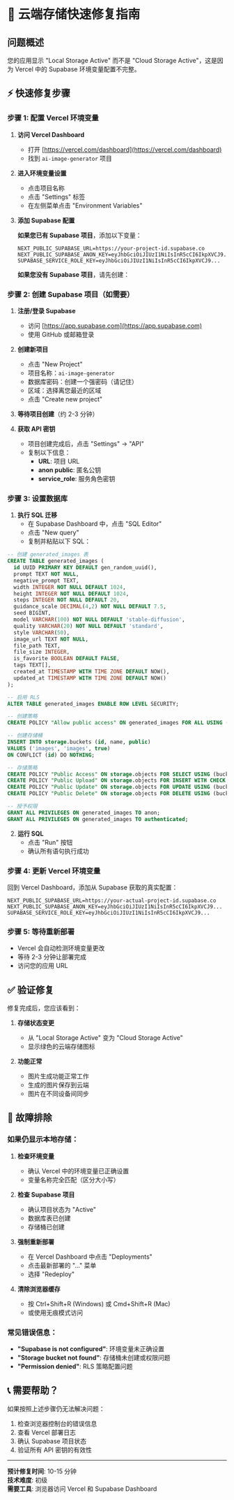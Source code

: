 # 🚀 云端存储快速修复指南

## 问题概述
您的应用显示 "Local Storage Active" 而不是 "Cloud Storage Active"，这是因为 Vercel 中的 Supabase 环境变量配置不完整。

## ⚡ 快速修复步骤

### 步骤 1: 配置 Vercel 环境变量

1. **访问 Vercel Dashboard**
   - 打开 [https://vercel.com/dashboard](https://vercel.com/dashboard)
   - 找到 `ai-image-generator` 项目

2. **进入环境变量设置**
   - 点击项目名称
   - 点击 "Settings" 标签
   - 在左侧菜单点击 "Environment Variables"

3. **添加 Supabase 配置**
   
   **如果您已有 Supabase 项目**，添加以下变量：
   ```
   NEXT_PUBLIC_SUPABASE_URL=https://your-project-id.supabase.co
   NEXT_PUBLIC_SUPABASE_ANON_KEY=eyJhbGciOiJIUzI1NiIsInR5cCI6IkpXVCJ9...
   SUPABASE_SERVICE_ROLE_KEY=eyJhbGciOiJIUzI1NiIsInR5cCI6IkpXVCJ9...
   ```

   **如果您没有 Supabase 项目**，请先创建：

### 步骤 2: 创建 Supabase 项目（如需要）

1. **注册/登录 Supabase**
   - 访问 [https://app.supabase.com](https://app.supabase.com)
   - 使用 GitHub 或邮箱登录

2. **创建新项目**
   - 点击 "New Project"
   - 项目名称：`ai-image-generator`
   - 数据库密码：创建一个强密码（请记住）
   - 区域：选择离您最近的区域
   - 点击 "Create new project"

3. **等待项目创建**（约 2-3 分钟）

4. **获取 API 密钥**
   - 项目创建完成后，点击 "Settings" → "API"
   - 复制以下信息：
     - **URL**: 项目 URL
     - **anon public**: 匿名公钥
     - **service_role**: 服务角色密钥

### 步骤 3: 设置数据库

1. **执行 SQL 迁移**
   - 在 Supabase Dashboard 中，点击 "SQL Editor"
   - 点击 "New query"
   - 复制并粘贴以下 SQL：

```sql
-- 创建 generated_images 表
CREATE TABLE generated_images (
  id UUID PRIMARY KEY DEFAULT gen_random_uuid(),
  prompt TEXT NOT NULL,
  negative_prompt TEXT,
  width INTEGER NOT NULL DEFAULT 1024,
  height INTEGER NOT NULL DEFAULT 1024,
  steps INTEGER NOT NULL DEFAULT 20,
  guidance_scale DECIMAL(4,2) NOT NULL DEFAULT 7.5,
  seed BIGINT,
  model VARCHAR(100) NOT NULL DEFAULT 'stable-diffusion',
  quality VARCHAR(20) NOT NULL DEFAULT 'standard',
  style VARCHAR(50),
  image_url TEXT NOT NULL,
  file_path TEXT,
  file_size INTEGER,
  is_favorite BOOLEAN DEFAULT FALSE,
  tags TEXT[],
  created_at TIMESTAMP WITH TIME ZONE DEFAULT NOW(),
  updated_at TIMESTAMP WITH TIME ZONE DEFAULT NOW()
);

-- 启用 RLS
ALTER TABLE generated_images ENABLE ROW LEVEL SECURITY;

-- 创建策略
CREATE POLICY "Allow public access" ON generated_images FOR ALL USING (TRUE);

-- 创建存储桶
INSERT INTO storage.buckets (id, name, public)
VALUES ('images', 'images', true)
ON CONFLICT (id) DO NOTHING;

-- 存储策略
CREATE POLICY "Public Access" ON storage.objects FOR SELECT USING (bucket_id = 'images');
CREATE POLICY "Public Upload" ON storage.objects FOR INSERT WITH CHECK (bucket_id = 'images');
CREATE POLICY "Public Update" ON storage.objects FOR UPDATE USING (bucket_id = 'images');
CREATE POLICY "Public Delete" ON storage.objects FOR DELETE USING (bucket_id = 'images');

-- 授予权限
GRANT ALL PRIVILEGES ON generated_images TO anon;
GRANT ALL PRIVILEGES ON generated_images TO authenticated;
```

2. **运行 SQL**
   - 点击 "Run" 按钮
   - 确认所有语句执行成功

### 步骤 4: 更新 Vercel 环境变量

回到 Vercel Dashboard，添加从 Supabase 获取的真实配置：

```
NEXT_PUBLIC_SUPABASE_URL=https://your-actual-project-id.supabase.co
NEXT_PUBLIC_SUPABASE_ANON_KEY=eyJhbGciOiJIUzI1NiIsInR5cCI6IkpXVCJ9...
SUPABASE_SERVICE_ROLE_KEY=eyJhbGciOiJIUzI1NiIsInR5cCI6IkpXVCJ9...
```

### 步骤 5: 等待重新部署

- Vercel 会自动检测环境变量更改
- 等待 2-3 分钟让部署完成
- 访问您的应用 URL

## ✅ 验证修复

修复完成后，您应该看到：

1. **存储状态变更**
   - 从 "Local Storage Active" 变为 "Cloud Storage Active"
   - 显示绿色的云端存储图标

2. **功能正常**
   - 图片生成功能正常工作
   - 生成的图片保存到云端
   - 图片在不同设备间同步

## 🔧 故障排除

### 如果仍显示本地存储：

1. **检查环境变量**
   - 确认 Vercel 中的环境变量已正确设置
   - 变量名称完全匹配（区分大小写）

2. **检查 Supabase 项目**
   - 确认项目状态为 "Active"
   - 数据库表已创建
   - 存储桶已创建

3. **强制重新部署**
   - 在 Vercel Dashboard 中点击 "Deployments"
   - 点击最新部署的 "..." 菜单
   - 选择 "Redeploy"

4. **清除浏览器缓存**
   - 按 Ctrl+Shift+R (Windows) 或 Cmd+Shift+R (Mac)
   - 或使用无痕模式访问

### 常见错误信息：

- **"Supabase is not configured"**: 环境变量未正确设置
- **"Storage bucket not found"**: 存储桶未创建或权限问题
- **"Permission denied"**: RLS 策略配置问题

## 📞 需要帮助？

如果按照上述步骤仍无法解决问题：

1. 检查浏览器控制台的错误信息
2. 查看 Vercel 部署日志
3. 确认 Supabase 项目状态
4. 验证所有 API 密钥的有效性

---

**预计修复时间**: 10-15 分钟  
**技术难度**: 初级  
**需要工具**: 浏览器访问 Vercel 和 Supabase Dashboard